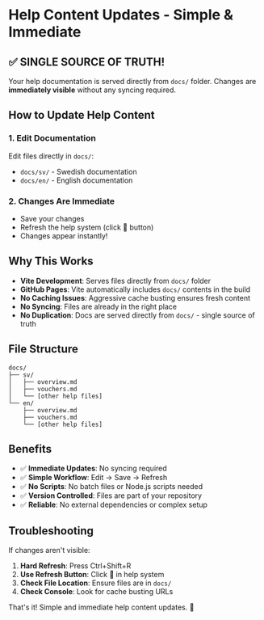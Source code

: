 # Help Content Updates - Simple & Immediate

## ✅ **SINGLE SOURCE OF TRUTH!**

Your help documentation is served directly from `docs/` folder. Changes are **immediately visible** without any syncing required.

## How to Update Help Content

### 1. Edit Documentation
Edit files directly in `docs/`:
- `docs/sv/` - Swedish documentation  
- `docs/en/` - English documentation

### 2. Changes Are Immediate
- Save your changes
- Refresh the help system (click 🔄 button)
- Changes appear instantly!

## Why This Works

- **Vite Development**: Serves files directly from `docs/` folder
- **GitHub Pages**: Vite automatically includes `docs/` contents in the build
- **No Caching Issues**: Aggressive cache busting ensures fresh content
- **No Syncing**: Files are already in the right place
- **No Duplication**: Docs are served directly from `docs/` - single source of truth

## File Structure

```
docs/
├── sv/
│   ├── overview.md
│   ├── vouchers.md
│   └── [other help files]
└── en/
    ├── overview.md
    ├── vouchers.md
    └── [other help files]
```

## Benefits

- ✅ **Immediate Updates**: No syncing required
- ✅ **Simple Workflow**: Edit → Save → Refresh
- ✅ **No Scripts**: No batch files or Node.js scripts needed
- ✅ **Version Controlled**: Files are part of your repository
- ✅ **Reliable**: No external dependencies or complex setup

## Troubleshooting

If changes aren't visible:
1. **Hard Refresh**: Press Ctrl+Shift+R
2. **Use Refresh Button**: Click 🔄 in help system
3. **Check File Location**: Ensure files are in `docs/`
4. **Check Console**: Look for cache busting URLs

That's it! Simple and immediate help content updates. 🎉
